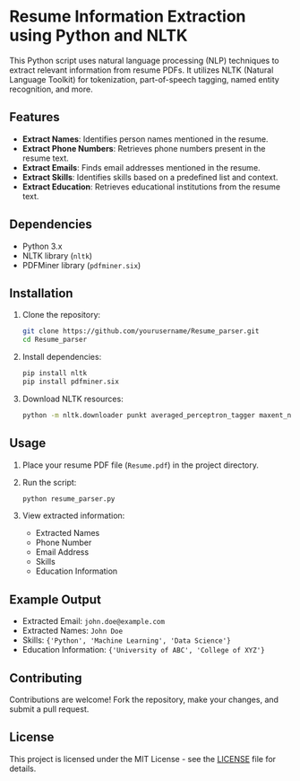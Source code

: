 # Resume Information Extraction using Python and NLTK

This Python script uses natural language processing (NLP) techniques to extract relevant information from resume PDFs. It utilizes NLTK (Natural Language Toolkit) for tokenization, part-of-speech tagging, named entity recognition, and more.

## Features

- **Extract Names**: Identifies person names mentioned in the resume.
- **Extract Phone Numbers**: Retrieves phone numbers present in the resume text.
- **Extract Emails**: Finds email addresses mentioned in the resume.
- **Extract Skills**: Identifies skills based on a predefined list and context.
- **Extract Education**: Retrieves educational institutions from the resume text.

## Dependencies

- Python 3.x
- NLTK library (`nltk`)
- PDFMiner library (`pdfminer.six`)

## Installation

1. Clone the repository:

   ```bash
   git clone https://github.com/yourusername/Resume_parser.git
   cd Resume_parser
   ```

2. Install dependencies:

   ```bash
   pip install nltk
   pip install pdfminer.six
   ```

3. Download NLTK resources:

   ```bash
   python -m nltk.downloader punkt averaged_perceptron_tagger maxent_ne_chunker words stopwords
   ```

## Usage

1. Place your resume PDF file (`Resume.pdf`) in the project directory.
2. Run the script:

   ```bash
   python resume_parser.py
   ```

3. View extracted information:

   - Extracted Names
   - Phone Number
   - Email Address
   - Skills
   - Education Information

## Example Output

- Extracted Email: `john.doe@example.com`
- Extracted Names: `John Doe`
- Skills: `{'Python', 'Machine Learning', 'Data Science'}`
- Education Information: `{'University of ABC', 'College of XYZ'}`

## Contributing

Contributions are welcome! Fork the repository, make your changes, and submit a pull request.

## License

This project is licensed under the MIT License - see the [LICENSE](LICENSE) file for details.

